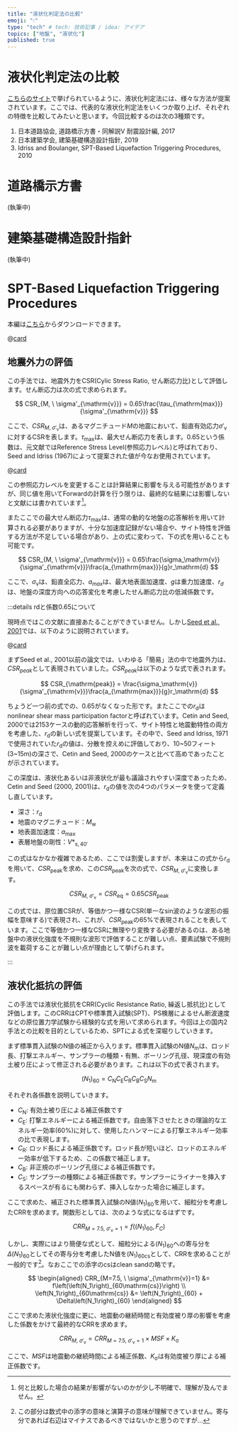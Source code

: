 ```yaml
---
title: "液状化判定法の比較"
emoji: "💧"
type: "tech" # tech: 技術記事 / idea: アイデア
topics: ["地盤", "液状化"]
published: true
---
```


# 液状化判定法の比較

[こちらのサイト](https://www.kiso.co.jp/sustainability/activities/liquefaction/)で挙げられているように、液状化判定法には、様々な方法が提案されています。ここでは、代表的な液状化判定法をいくつか取り上げ、それぞれの特徴を比較してみたいと思います。今回比較するのは次の3種類です。

1. 日本道路協会, 道路橋示方書・同解説Ⅴ 耐震設計編, 2017
1. 日本建築学会, 建築基礎構造設計指針, 2019
1. Idriss and Boulanger, SPT-Based Liquefaction Triggering Procedures, 2010

# 道路橋示方書
(執筆中)

# 建築基礎構造設計指針
(執筆中)

# SPT-Based Liquefaction Triggering Procedures

本編は[こちら](https://faculty.engineering.ucdavis.edu/boulanger/wp-content/uploads/sites/71/2014/09/Idriss_Boulanger_SPT_Liquefaction_CGM-10-02.pdf)からダウンロードできます。

@[card](https://faculty.engineering.ucdavis.edu/boulanger/wp-content/uploads/sites/71/2014/09/Idriss_Boulanger_SPT_Liquefaction_CGM-10-02.pdf)


## 地震外力の評価

この手法では、地震外力をCSR(Cylic Stress Ratio, せん断応力比)として評価します。せん断応力は次の式で求められます。

$$
CSR_{M, \ \sigma'_{\mathrm{v}}} = 0.65\frac{\tau_{\mathrm{max}}}{\sigma'_{\mathrm{v}}}
$$

ここで、$CSR_{M, \ \sigma'_{\mathrm{v}}}$は、あるマグニチュード$M$の地震において、鉛直有効応力$\sigma'_{\mathrm{v}}$に対するCSRを表します。$\tau_{\mathrm{max}}$は、最大せん断応力を表します。0.65という係数は、元文献ではReference Stress Level(参照応力レベル)と呼ばれており、Seed and Idriss (1967)によって提案された値が今なお使用されています。

@[card](https://ascelibrary.org/doi/10.1061/JSFEAQ.0000981)

この参照応力レベルを変更することは計算結果に影響を与える可能性がありますが、同じ値を用いてForwardの計算を行う限りは、最終的な結果には影響しないと文献には書かれています[^1]。

[^1]:何と比較した場合の結果が影響がないのかが少し不明確で、理解が及んでません。

またここでの最大せん断応力$\tau_{\mathrm{max}}$は、通常の動的な地盤の応答解析を用いて計算される必要がありますが、十分な加速度記録がない場合や、サイト特性を評価する方法が不足している場合があり、上の式に変わって、下の式を用いることも可能です。

$$
CSR_{M, \ \sigma'_{\mathrm{v}}} = 0.65\frac{\sigma_\mathrm{v}}{\sigma'_{\mathrm{v}}}\frac{a_{\mathrm{max}}}{g}r_\mathrm{d}
$$

ここで、$\sigma_\mathrm{v}$は、鉛直全応力、$a_{max}$は、最大地表面加速度、$g$は重力加速度、$r_d$は、地盤の深度方向への応答変化を考慮したせん断応力比の低減係数です。

:::details rdと係数0.65について

現時点ではこの文献に直接あたることができていません。しかし[Seed et al., 2001](https://web.archive.org/web/20240829044649/https://www.ce.memphis.edu/7137/PDFs/Reference2/Seed%20et%20al.pdf)では、以下のように説明されています。

@[card](https://www.ce.memphis.edu/7137/PDFs/Reference2/Seed%20et%20al.pdf)

まずSeed et al., 2001以前の論文では、いわゆる「簡易」法の中で地震外力は、$CSR_{peak}$として表現されていました。$CSR_{peak}$は以下のような式で表されます。

$$
CSR_{\mathrm{peak}} = \frac{\sigma_\mathrm{v}}{\sigma'_{\mathrm{v}}}\frac{a_{\mathrm{max}}}{g}r_\mathrm{d}
$$

ちょうど一つ前の式での、0.65がなくなった形です。またここでの$r_\mathrm{d}$はnonlinear shear mass participation factorと呼ばれています。Cetin and Seed, 2000では2153ケースの動的応答解析を行って、サイト特性と地震動特性の両方を考慮した、$r_\mathrm{d}$の新しい式を提案しています。その中で、Seed and Idriss, 1971で使用されていた$r_\mathrm{d}$の値は、分散を控えめに評価しており、10~50フィート(3~15m)の深さで、Cetin and Seed, 2000のケースと比べて高めであったことが示されています。

この深度は、液状化あるいは非液状化が最も議論されやすい深度であったため、Cetin and Seed (2000, 2001)は、$r_\mathrm{d}$の値を次の4つのパラメータを使って定義し直しています。

- 深さ：$r_\mathrm{d}$
- 地震のマグニチュード：$M_\mathrm{w}$
- 地表面加速度：$a_{\mathrm{max}}$
- 表層地盤の剛性：$V*_{\mathrm{s, 40'}}$

この式はなかなか複雑であるため、ここでは割愛しますが、本来はこの式から$r_\mathrm{d}$を用いて、$CSR_{\mathrm{peak}}$を求め、この$CSR_{\mathrm{peak}}$を次の式で、$CSR_{M, \ \sigma'_{\mathrm{v}}}$に変換します。

$$
CSR_{M, \ \sigma'_{\mathrm{v}}} = CSR_{\mathrm{eq}} = 0.65CSR_{\mathrm{peak}}
$$

この式では、原位置CSRが、等価かつ一様なCSR(単一なsin波のような波形の振幅を意味する)で表現され、これが、$CSR_{\mathrm{peak}}$の65%で表現されることを表しています。ここで等価かつ一様なCSRに無理やり変換する必要があるのは、ある地盤中の液状化強度を不規則な波形で評価することが難しい点、要素試験で不規則波を載荷することが難しい点が理由として挙げられます。

:::

## 液状化抵抗の評価

この手法では液状化抵抗をCRR(Cyclic Resistance Ratio, 繰返し抵抗比)として評価します。このCRRはCPTや標準貫入試験(SPT)、PS検層によるせん断波速度などの原位置力学試験から経験的な式を用いて求められます。今回は上の国内2手法との比較を目的としているため、SPTによる式を深堀りしていきます。

まず標準貫入試験のN値の補正から入ります。標準貫入試験のN値$N_\mathrm{m}$は、ロッド長、打撃エネルギー、サンプラーの種類・有無、ボーリング孔径、現深度の有効土被り圧によって修正される必要があります。これは以下の式で表されます。

$$
\left(N_1\right)_{60} = C_\mathrm{N}C_\mathrm{E}C_\mathrm{R}C_\mathrm{B}C_\mathrm{S}N_\mathrm{m}
$$

それぞれ各係数を説明していきます。
- $C_\mathrm{N}$: 有効土被り圧による補正係数です
- $C_\mathrm{E}$: 打撃エネルギーによる補正係数です。自由落下させたときの理論的なエネルギー効率(60%)に対して、使用したハンマーによる打撃エネルギー効率の比で表現します。
- $C_\mathrm{R}$: ロッド長による補正係数です。ロッド長が短いほど、ロッドのエネルギー効率が低下するため、この係数で補正します。
- $C_\mathrm{B}$: 非正規のボーリング孔径による補正係数です。
- $C_\mathrm{S}$: サンプラーの種類による補正係数です。サンプラーにライナーを挿入するスペースが有るにも関わらず、挿入しなかった場合に補正します。

ここで求めた、補正された標準貫入試験のN値$\left(N_1\right)_{60}$を用いて、細粒分を考慮したCRRを求めます。関数形としては、次のような式になるはずです。

$$
CRR_{M=7.5, \ \sigma'_{\mathrm{v}}=1} = f\left(\left(N_1\right)_{60}, F_C\right)
$$

しかし、実際にはより簡便な式として、細粒分による$\left(N_1\right)_{60}$への寄与分を$\Delta\left(N_1\right)_{60}$としてその寄与分を考慮したN値を$\left(N_1\right)_{60\mathrm{cs}}$として、CRRを求めることが一般的です[^2]。なおここでの添字の$\mathrm{cs}$はclean sandの略です。

$$
\begin{aligned}
CRR_{M=7.5, \ \sigma'_{\mathrm{v}}=1} &= f\left(\left(N_1\right)_{60\mathrm{cs}}\right) \\
\left(N_1\right)_{60\mathrm{cs}} &= \left(N_1\right)_{60} + \Delta\left(N_1\right)_{60}
\end{aligned}
$$

[^2]: この部分は数式中の添字の意味と演算子の意味が理解できていません。寄与分であれば右辺はマイナスであるべきではないかと思うのですが...

ここで求めた液状化強度に更に、地震動の継続時間と有効度被り厚の影響を考慮した係数をかけて最終的なCRRを求めます。

$$
CRR_{M, \ \sigma'_{\mathrm{v}}} = CRR_{M=7.5, \ \sigma'_{\mathrm{v}}=1} \times MSF \times K_{\mathrm{\sigma}}
$$

ここで、$MSF$は地震動の継続時間による補正係数、$K_{\mathrm{\sigma}}$は有効度被り厚による補正係数です。